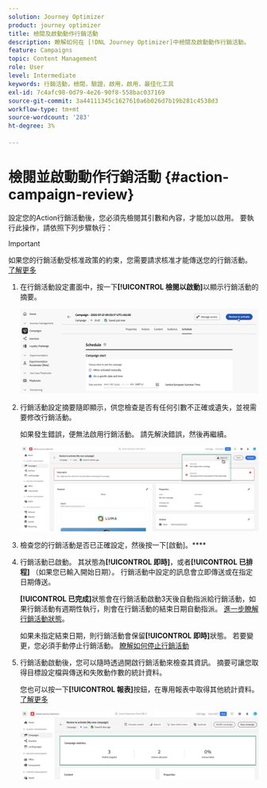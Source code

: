 ```yaml
---
solution: Journey Optimizer
product: journey optimizer
title: 檢閱及啟動動作行銷活動
description: 瞭解如何在 [!DNL Journey Optimizer]中檢閱及啟動動作行銷活動。
feature: Campaigns
topic: Content Management
role: User
level: Intermediate
keywords: 行銷活動，檢閱，驗證，啟用，啟用，最佳化工具
exl-id: 7c4afc98-0d79-4e26-90f8-558bac037169
source-git-commit: 3a44111345c1627610a6b026d7b19b281c4538d3
workflow-type: tm+mt
source-wordcount: '283'
ht-degree: 3%

---
```



# 檢閱並啟動動作行銷活動 {#action-campaign-review}

設定您的Action行銷活動後，您必須先檢閱其引數和內容，才能加以啟用。 要執行此操作，請依照下列步驟執行：

>[!IMPORTANT]
>
> 如果您的行銷活動受核准政策的約束，您需要請求核准才能傳送您的行銷活動。 [了解更多](../test-approve/gs-approval.md)

1. 在行銷活動設定畫面中，按一下&#x200B;**[!UICONTROL 檢閱以啟動]**&#x200B;以顯示行銷活動的摘要。

   ![](assets/campaign-review.png)

1. 行銷活動設定摘要隨即顯示，供您檢查是否有任何引數不正確或遺失，並視需要修改行銷活動。

   如果發生錯誤，便無法啟用行銷活動。 請先解決錯誤，然後再繼續。

   ![](assets/create-campaign-alerts.png)

1. 檢查您的行銷活動是否已正確設定，然後按一下[啟動]。****

1. 行銷活動已啟動。 其狀態為&#x200B;**[!UICONTROL 即時]**，或者&#x200B;**[!UICONTROL 已排程]** （如果您已輸入開始日期）。 行銷活動中設定的訊息會立即傳送或在指定日期傳送。

   **[!UICONTROL 已完成]**&#x200B;狀態會在行銷活動啟動3天後自動指派給行銷活動，如果行銷活動有週期性執行，則會在行銷活動的結束日期自動指派。 [進一步瞭解行銷活動狀態](get-started-with-campaigns.md#statuses)。

   如果未指定結束日期，則行銷活動會保留&#x200B;**[!UICONTROL 即時]**&#x200B;狀態。 若要變更，您必須手動停止行銷活動。 [瞭解如何停止行銷活動](modify-stop-campaign.md)

1. 行銷活動啟動後，您可以隨時透過開啟行銷活動來檢查其資訊。 摘要可讓您取得目標設定檔與傳送和失敗動作數的統計資料。

   您也可以按一下&#x200B;**[!UICONTROL 報表]**&#x200B;按鈕，在專用報表中取得其他統計資料。 [了解更多](../reports/campaign-global-report-cja.md)

   ![](assets/create-campaign-summary.png)
